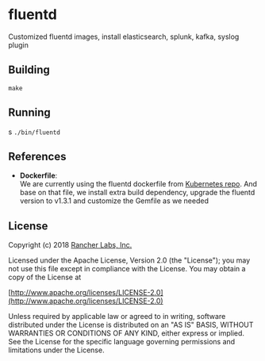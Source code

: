 fluentd
========

Customized fluentd images, install elasticsearch, splunk, kafka, syslog plugin

## Building

`make`


## Running
s
`./bin/fluentd`

## References

-	**Dockerfile**:  
	We are currently using the fluentd dockerfile from [Kubernetes repo](https://github.com/kubernetes/kubernetes/tree/master/cluster/addons/fluentd-elasticsearch/fluentd-es-image). And base on that file, we install extra build dependency, upgrade the fluentd version to v1.3.1 and customize the Gemfile as we needed

## License
Copyright (c) 2018 [Rancher Labs, Inc.](http://rancher.com)

Licensed under the Apache License, Version 2.0 (the "License");
you may not use this file except in compliance with the License.
You may obtain a copy of the License at

[http://www.apache.org/licenses/LICENSE-2.0](http://www.apache.org/licenses/LICENSE-2.0)

Unless required by applicable law or agreed to in writing, software
distributed under the License is distributed on an "AS IS" BASIS,
WITHOUT WARRANTIES OR CONDITIONS OF ANY KIND, either express or implied.
See the License for the specific language governing permissions and
limitations under the License.
